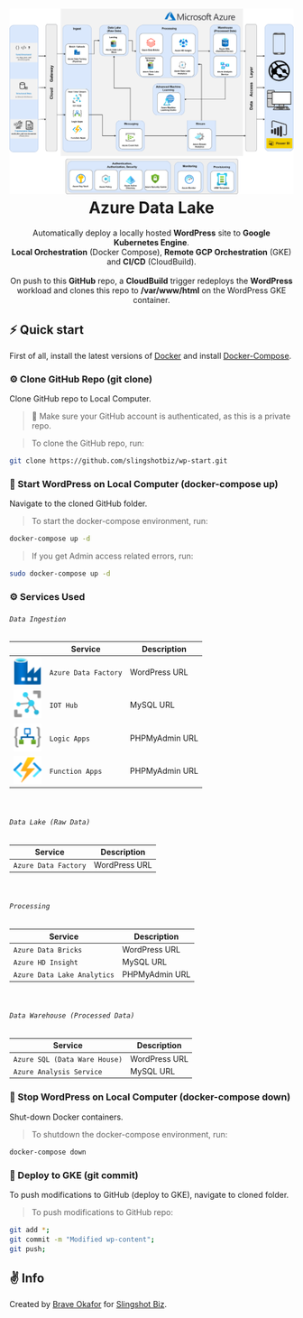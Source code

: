 <h1 align="center">
  <img src="./azure-data-lake.png" width="900px"/><br/>
  Azure Data Lake
</h1>
<p align="center">Automatically deploy a locally hosted <b>WordPress</b> site to <b>Google Kubernetes Engine</b>.<br/> 
<b>Local Orchestration</b> (Docker Compose), <b>Remote GCP Orchestration</b> (GKE)<br/>and <b>CI/CD</b> (CloudBuild).<br/>
<br/>
On push to this <b>GitHub</b> repo, a <b>CloudBuild</b> trigger redeploys the <b>WordPress</b> workload and clones this repo to <b>/var/www/html</b> on the WordPress GKE container.</p>


## ⚡️ Quick start

First of all, install the latest versions of [Docker](https://docs.docker.com/engine/install/) and install [Docker-Compose](https://docs.docker.com/compose/install/).  

### ⚙️ Clone GitHub Repo (git clone)

Clone GitHub repo to Local Computer.  
> 🔔 Make sure your GitHub account is authenticated, as this is a private repo.  

> To clone the GitHub repo, run:

```bash
git clone https://github.com/slingshotbiz/wp-start.git
```


### 🐳 Start WordPress on Local Computer (docker-compose up)

Navigate to the cloned GitHub folder.  

> To start the docker-compose environment, run:

```bash
docker-compose up -d
```

> If you get Admin access related errors, run:

```bash
sudo docker-compose up -d
```


### ⚙️ Services Used

###### `Data Ingestion`


|                                                        |        Service       |                  Description                        |
| ------------------------------------------------------ | -------------------- | --------------------------------------------------- |
|  <img src="./icons/Data-Factory.svg" width="50px" />   | `Azure Data Factory` |                  WordPress URL                      |
|  <img src="./icons/IoT-Hub.svg" width="50px" />        |       `IOT Hub`      |                    MySQL URL                        |
|  <img src="./icons/Logic-Apps.svg" width="50px" />     |     `Logic Apps`     |                 PHPMyAdmin URL                      |
|  <img src="./icons/Function-Apps.svg" width="50px" />  |   `Function Apps`    |                 PHPMyAdmin URL                      |

<br/>

###### `Data Lake (Raw Data)`


|        Service       |                   Description                       |
| -------------------- | --------------------------------------------------- |
| `Azure Data Factory` |                  WordPress URL                      |

<br/>

###### `Processing`


|        Service       |                   Description                       |
| -------------------- | --------------------------------------------------- |
|      `Azure Data Bricks`    |                  WordPress URL                      |
|      `Azure HD Insight`     |                    MySQL URL                        |
| `Azure Data Lake Analytics` |                 PHPMyAdmin URL                      |

<br/>

###### `Data Warehouse (Processed Data)`


|        Service       |                   Description                       |
| -------------------- | --------------------------------------------------- |
| `Azure SQL (Data Ware House)` |                  WordPress URL                      |
|   `Azure Analysis Service`    |                    MySQL URL                        |




### 🐳 Stop WordPress on Local Computer (docker-compose down)

Shut-down Docker containers.  

> To shutdown the docker-compose environment, run:

```bash
docker-compose down
```

### 🚚 Deploy to GKE (git commit)
To push modifications to GitHub (deploy to GKE), navigate to cloned folder.  

> To push modifications to GitHub repo:

```bash
git add *;
git commit -m "Modified wp-content";
git push;
```


## ✌️ Info

Created by [Brave Okafor](https://github.com/braveokafor) for [Slingshot Biz](https://github.com/slingshotbiz).
